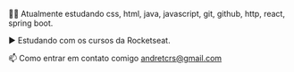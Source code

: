 
👨‍💻 Atualmente estudando css, html, java, javascript, git, github, http, react, spring boot.

▶️ Estudando com os cursos da Rocketseat.

📫 Como entrar em contato comigo  andretcrs@gmail.com



